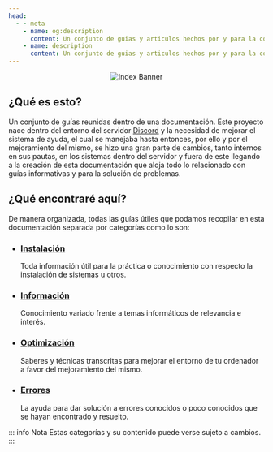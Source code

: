 ```yaml
---
head:
  - - meta
    - name: og:description
      content: Un conjunto de guias y articulos hechos por y para la comunidad.
    - name: description
      content: Un conjunto de guias y articulos hechos por y para la comunidad.
---
```


<div align=center>
<img src="/assets/bannerindex.png" alt="Index Banner" />
</div>

## ¿Qué es esto?
Un conjunto de guías reunidas dentro de una documentación. Este proyecto nace dentro del entorno del servidor [Discord](https://discord.gg/doofy-s-projects-704042607600205956) y la necesidad de mejorar el sistema de ayuda, el cual se manejaba hasta entonces, por ello y por el mejoramiento del mismo, se hizo una gran parte de cambios, tanto internos en sus pautas, en los sistemas dentro del servidor y fuera de este llegando a la creación de esta documentación que aloja todo lo relacionado con guías informativas y para la solución de problemas.

## ¿Qué encontraré aquí?
De manera organizada, todas las guías útiles que podamos recopilar en esta documentación separada por categorías como lo son:
- ### [Instalación](/guias/instalacion/)
  Toda información útil para la práctica o conocimiento con respecto la instalación de sistemas u otros.
- ### [Información](/guias/informacion/)
  Conocimiento variado frente a temas informáticos de relevancia e interés.
- ### [Optimización](/guias/optimizacion/)
  Saberes y técnicas transcritas para mejorar el entorno de tu ordenador a favor del mejoramiento del mismo.
- ### [Errores](/guias/errores/)
  La ayuda para dar solución a errores conocidos o poco conocidos que se hayan encontrado y resuelto.

::: info Nota
Estas categorías y su contenido puede verse sujeto a cambios.
:::
